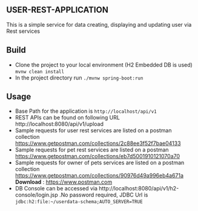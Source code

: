 USER-REST-APPLICATION
----------------------------------------
This is a simple service for data creating, displaying and updating user via Rest services

Build
----- 
- Clone the project to your local environment (H2 Embedded DB is used)
    `mvnw clean install`
- In the project directory run 
    `./mvnw spring-boot:run`
 
Usage
---------------
- Base Path for the application is `http://localhost/api/v1`
- REST APIs can be found on following URL 
  http://localhost:8080/api/v1/upload
- Sample requests for user rest services are listed on a postman collection 
    https://www.getpostman.com/collections/2c88ee3f52f7bae04133
- Sample requests for pet rest services are listed on a postman 
    https://www.getpostman.com/collections/eb7d5001910121070a70
- Sample requests for owner of pets services are listed on a postman collection 
    https://www.getpostman.com/collections/90976d49a996eb4a671a
        __Download__ : https://www.postman.com 
- DB Console can be accessed via http://localhost:8080/api/v1/h2-console/login.jsp
    .No password required, JDBC Url is `jdbc:h2:file:~/userdata-schema;AUTO_SERVER=TRUE` 
    
